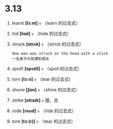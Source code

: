 # 3.13


1. learnt **[lɜːnt]** `v` （learn 的过去式）

2. hid **[hɪd]** `v` （hide 的过去式）

3. struck **[strʌk]** `v` （strick 的过去式）
    ```
    One man was struck on the head with a stick
    一名男子头部遭到棍击
    ```

4. spoilt **[spɔɪlt]** `v` （spoil 的过去式）

5. torn **[tɔːn]** `v` （tear 的过去式）

6. shone **[ʃɒn]** `v` （shine 的过去式）

7. strike **[straɪk]** `v` 撞，击

8. rode **[rəʊd]** `v` （ride 的过去式）

9. tore **[tɔː(r)]** `v` （tear 的过去式）
